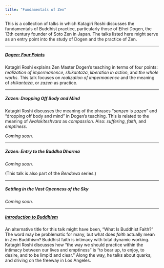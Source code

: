 ```yaml
---
title: "Fundamentals of Zen"
---
```


This is a collection of talks in which Katagiri Roshi discusses the fundamentals of Buddhist practice, particularly those of Eihei Dogen, the 13th century founder of Soto Zen in Japan. The talks listed here might serve as an entry point into the study of Dogen and the practice of Zen. 

---

##### [Dogen: Four Points](1987-01-10-Dogen-Four-Points)

Katagiri Roshi explains Zen Master Dogen’s teaching in terms of four points: *realization of impermanence*, *shikantaza*, *liberation in action*, and *the whole works*. This talk focuses on *realization of impermanence* and the meaning of *shikantaza*, or *zazen* as practice.

---

##### Zazen: Dropping Off Body and Mind

Katagiri Roshi discusses the meaning of the phrases “*sanzen* is *zazen*” and “dropping off body and mind” in Dogen’s teaching. This is related to the meaning of *Avalokiteshvara* as *compassion*. Also: *suffering*, *faith*, and *emptiness*. 

*Coming soon.*

---

##### Zazen: Entry to the Buddha Dharma

*Coming soon.*

(This talk is also part of the *Bendowa* series.)

---

##### Settling in the Vast Openness of the Sky

*Coming soon.*

---

##### [Introduction to Buddhism](1985-06-22-Introduction-to-Buddhism)

An alternative title for this talk might have been, “What Is Buddhist Faith?” The word may be problematic for many, but what does *faith* actually mean in Zen Buddhism? Buddhist faith is intimacy with total dynamic working. Katagiri Roshi discusses how “the way we should practice within the intimacy between our lives and emptiness” is “to bear up, to enjoy, to desire, and to be limpid and clear.” Along the way, he talks about quarks, and driving on the freeway in Los Angeles.

